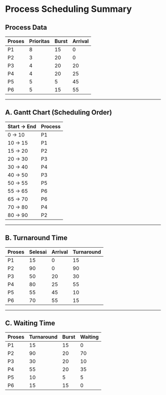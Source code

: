 # Process Scheduling Summary

## Process Data

| Proses | Prioritas | Burst | Arrival |
|--------|-----------|-------|--------|
| P1     |     8     |  15   |   0    |
| P2     |     3     |  20   |   0    |
| P3     |     4     |  20   |  20    |
| P4     |     4     |  20   |  25    |
| P5     |     5     |   5   |  45    |
| P6     |     5     |  15   |  55    |

---

## A. Gantt Chart (Scheduling Order)

| Start → End    | Process |
|---------------|---------|
|  0   →   10   |   P1    |
| 10   →   15   |   P1    |
| 15   →   20   |   P2    |
| 20   →   30   |   P3    |
| 30   →   40   |   P4    |
| 40   →   50   |   P3    |
| 50   →   55   |   P5    |
| 55   →   65   |   P6    |
| 65   →   70   |   P6    |
| 70   →   80   |   P4    |
| 80   →   90   |   P2    |

---

## B. Turnaround Time

| Proses | Selesai | Arrival | Turnaround |
|--------|---------|---------|-----------|
| P1    |   15    |    0    |     15    |
| P2    |   90    |    0    |     90    |
| P3    |   50    |   20    |     30    |
| P4    |   80    |   25    |     55    |
| P5    |   55    |   45    |     10    |
| P6    |   70    |   55    |     15    |

---

## C. Waiting Time

| Proses | Turnaround | Burst | Waiting |
|--------|-----------|-------|--------|
| P1    |     15    |  15   |   0    |
| P2    |     90    |  20   |  70    |
| P3    |     30    |  20   |  10    |
| P4    |     55    |  20   |  35    |
| P5    |     10    |   5   |   5    |
| P6    |     15    |  15   |   0    |
